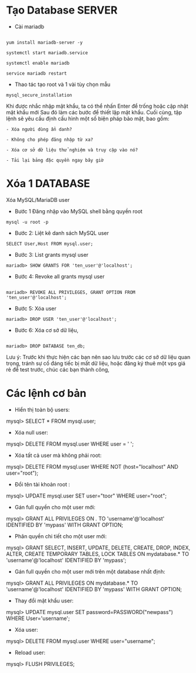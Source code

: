 # Tạo Database SERVER

- Cài mariadb

```

yum install mariadb-server -y

systemctl start mariadb.service

systemctl enable mariadb

service mariadb restart

```

- Thao tác tạo root và 1 vài tùy chọn mẫu

```
mysql_secure_installation

```


Khi được nhắc nhập mật khẩu, ta có thể nhấn Enter để trống hoặc cập nhật mật khẩu mới
Sau đó làm các bước để thiết lập mật khẩu. Cuối cùng, tập lệnh sẽ yêu cầu định cấu hình một số biện pháp bảo mật, bao gồm:

    - Xóa người dùng ẩn danh?

    - Không cho phép đăng nhập từ xa?

    - Xóa cơ sở dữ liệu thử nghiệm và truy cập vào nó?

    - Tải lại bảng đặc quyền ngay bây giờ










# Xóa 1 DATABASE

 Xóa MySQL/MariaDB user

- Bước 1 Đăng nhập vào MySQL shell bằng quyền root
```
mysql -u root -p 

```

- Bước 2: Liệt kê danh sách MySQL user

```
SELECT User,Host FROM mysql.user;

```

- Bước 3: List grants mysql user

```
mariadb> SHOW GRANTS FOR 'ten_user'@'localhost';

```

- Bước 4: Revoke all grants mysql user

```

mariadb> REVOKE ALL PRIVILEGES, GRANT OPTION FROM 'ten_user'@'localhost';

```

- Bước 5: Xóa user

```
mariadb> DROP USER 'ten_user'@'localhost';

```

- Bước 6: Xóa cơ sở dữ liệu,

```

mariadb> DROP DATABASE ten_db;

```
Lưu ý: Trước khi thực hiện các bạn nên sao lưu trước các cơ sở dữ liệu quan trọng, tránh sự cố đáng tiếc bị mất dữ liệu, hoặc đăng ký thuê một vps giá rẻ để test trước, chúc các bạn thành công,

# Các lệnh cơ bản

- Hiển thị toàn bộ users:

mysql> SELECT * FROM mysql.user;

- Xóa null user:

mysql> DELETE FROM mysql.user WHERE user = ' ';

- Xóa tất cả user mà không phải root:

mysql> DELETE FROM mysql.user WHERE NOT (host="localhost" AND user="root");

- Đổi tên tài khoản root :

mysql> UPDATE mysql.user SET user="toor" WHERE user="root";

- Gán full quyền cho một user mới:

mysql> GRANT ALL PRIVILEGES ON *.* TO 'username'@'localhost' IDENTIFIED BY 'mypass' WITH GRANT OPTION;

- Phân quyền chi tiết cho một user mới:

mysql> GRANT SELECT, INSERT, UPDATE, DELETE, CREATE, DROP, INDEX, ALTER, CREATE TEMPORARY TABLES, LOCK TABLES ON mydatabase.* TO 'username'@'localhost' IDENTIFIED BY 'mypass';

- Gán full quyền cho một user mới trên một database nhất định:

mysql> GRANT ALL PRIVILEGES ON mydatabase.* TO 'username'@'localhost' IDENTIFIED BY 'mypass' WITH GRANT OPTION;

- Thay đổi mật khẩu user:

mysql> UPDATE mysql.user SET password=PASSWORD("newpass") WHERE User='username';

- Xóa user:

mysql> DELETE FROM mysql.user WHERE user="username";

- Reload user:

mysql> FLUSH PRIVILEGES;